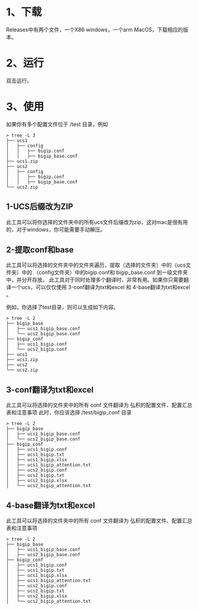 # 1、下载
Releases中有两个文件，一个X86 windows，一个arm MacOS，下载相应的版本。

# 2、运行
双击运行。

# 3、使用
如果你有多个配置文件位于 /test 目录，例如
```
> tree -L 3
├── ucs1
│   ├── config
│   │   ├── bigip.conf
│   │   ├── bigip_base.conf
├── ucs1.zip
├── ucs2
│   ├── config
│   │   ├── bigip.conf
│   │   ├── bigip_base.conf
└── ucs2.zip
```

## 1-UCS后缀改为ZIP
此工具可以将你选择的文件夹中的所有ucs文件后缀改为zip，这对mac是很有用的，对于windows，你可能需要手动解压。

## 2-提取conf和base
此工具可以将选择的文件夹中的文件夹遍历，提取（选择的文件夹）中的（ucs文件夹）中的 （config文件夹）中的bigip.conf和 bigip_base.conf 到一级文件夹中，并分开存放。
此工具对于同时处理多个翻译时，非常有用。如果你只需要翻译一个ucs，可以仅仅使用 3-conf翻译为txt和excel 和 4-base翻译为txt和excel 。

例如，你选择了test目录，则可以生成如下内容。
```
> tree -L 2
├── bigip_base
│   ├── ucs1_bigip_base.conf
│   └── ucs2_bigip_base.conf
├── bigip_conf
│   ├── ucs1_bigip.conf
│   └── ucs2_bigip.conf
├── ucs1
├── ucs1.zip
├── ucs2
└── ucs2.zip
```

## 3-conf翻译为txt和excel
此工具可以将选择的文件夹中的所有 conf 文件翻译为 弘积的配置文件、配置汇总表和注意事项
此时，你应该选择 /test/bigip_conf 目录
```
> tree -L 2
├── bigip_base
│   ├── ucs1_bigip_base.conf
│   └── ucs2_bigip_base.conf
├── bigip_conf
│   ├── ucs1_bigip.conf
│   ├── ucs1_bigip.txt
│   ├── ucs1_bigip.xlsx
│   ├── ucs1_bigip_attention.txt
│   ├── ucs2_bigip.conf
│   ├── ucs2_bigip.txt
│   ├── ucs2_bigip.xlsx
│   └── ucs2_bigip_attention.txt
```

## 4-base翻译为txt和excel
此工具可以将选择的文件夹中的所有 conf 文件翻译为 弘积的配置文件、配置汇总表和注意事项
```
> tree -L 2
├── bigip_base
│   ├── ucs1_bigip_base.conf
│   ├── ucs2_bigip_base.conf
├── bigip_conf
│   ├── ucs1_bigip.conf
│   ├── ucs1_bigip.txt
│   ├── ucs1_bigip.xlsx
│   ├── ucs1_bigip_attention.txt
│   ├── ucs2_bigip.conf
│   ├── ucs2_bigip.txt
│   ├── ucs2_bigip.xlsx
│   └── ucs2_bigip_attention.txt
```


